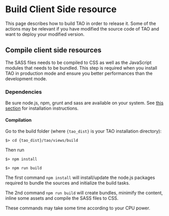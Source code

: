 <!--
author:
    - 'Lionel Lecaque'
created_at: '2014-07-17 15:32:30'
updated_at: '2014-09-25 12:38:56'
tags:
    - 'Developer Guide'
-->

Build Client Side resource
==========================

This page describes how to build TAO in order to release it. Some of the actions may be relevant if you have modified the source code of TAO and want to deploy your modified version.

Compile client side resources
-----------------------------

The SASS files needs to be compiled to CSS as well as the JavaScript modules that needs to be bundled. This step is required when you install TAO in production mode and ensure you better performances than the development mode.

### Dependencies

Be sure node.js, npm, grunt and sass are available on your system. See [this section](http://forge.taotesting.com/projects/tao/wiki/Front_tools) for installation instructions.

#### Compilation

Go to the build folder (where `{tao_dist}` is your TAO installation directory):

    $> cd {tao_dist}/tao/views/build

Then run

    $> npm install

    $> npm run build

The first command `npm install` will install/update the node.js packages required to bundle the sources and initialize the build tasks.<br/>

The 2nd command `npm run build` will create bundles, minimify the content, inline some assets and compile the SASS files to CSS.<br/>

These commands may take some time according to your CPU power.



